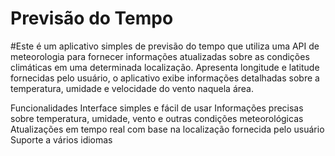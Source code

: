 # Previsão do Tempo  

#Este é um aplicativo simples de previsão do tempo que utiliza uma API de meteorologia para fornecer informações atualizadas sobre as condições climáticas em uma determinada localização. Apresenta longitude e latitude fornecidas pelo usuário, o aplicativo exibe informações detalhadas sobre a temperatura, umidade e velocidade do vento naquela área.

Funcionalidades
Interface simples e fácil de usar
Informações precisas sobre temperatura, umidade, vento e outras condições meteorológicas
Atualizações em tempo real com base na localização fornecida pelo usuário
Suporte a vários idiomas

